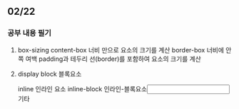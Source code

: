 ## 02/22
### 공부 내용 필기 
1. box-sizing
 content-box 너비 만으로 요소의 크기를 계산
 border-box 너비에 안쪽 여백 padding과 테두리 선(border)를 포함하여 요소의 크기를 계산

2. display
block 블록요소 <div>
inline 인라인 요소 <span>
inline-block 인라인-블록요소<input>
기타<flex>



 